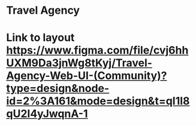 # Travel Agency
# Link to layout https://www.figma.com/file/cvj6hhUXM9Da3jnWg8tKyj/Travel-Agency-Web-UI-(Community)?type=design&node-id=2%3A161&mode=design&t=qI1I8qU2I4yJwqnA-1